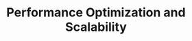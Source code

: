 ---
layout: default
title: Performance Optimization and Scalability
nav_order: 8
parent: Development Tools & Software
has_children: true
---